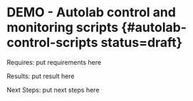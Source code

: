 # DEMO - Autolab control and monitoring scripts {#autolab-control-scripts status=draft}

<div class='requirements' markdown="1">

Requires: put requirements here

Results: put result here

Next Steps: put next steps here
</div>
